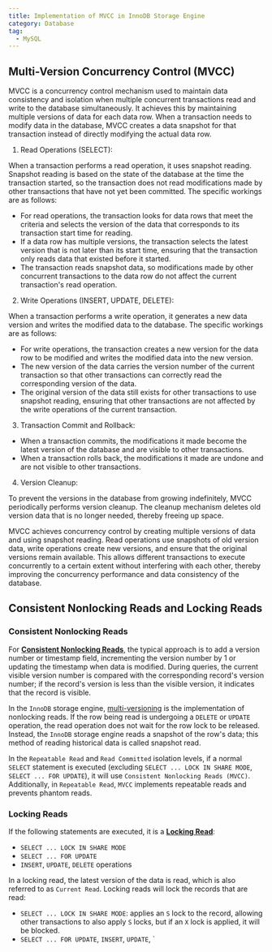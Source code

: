 ```yaml
---
title: Implementation of MVCC in InnoDB Storage Engine
category: Database
tag:
  - MySQL
---
```


## Multi-Version Concurrency Control (MVCC)

MVCC is a concurrency control mechanism used to maintain data consistency and isolation when multiple concurrent transactions read and write to the database simultaneously. It achieves this by maintaining multiple versions of data for each data row. When a transaction needs to modify data in the database, MVCC creates a data snapshot for that transaction instead of directly modifying the actual data row.

1. Read Operations (SELECT):

When a transaction performs a read operation, it uses snapshot reading. Snapshot reading is based on the state of the database at the time the transaction started, so the transaction does not read modifications made by other transactions that have not yet been committed. The specific workings are as follows:

- For read operations, the transaction looks for data rows that meet the criteria and selects the version of the data that corresponds to its transaction start time for reading.
- If a data row has multiple versions, the transaction selects the latest version that is not later than its start time, ensuring that the transaction only reads data that existed before it started.
- The transaction reads snapshot data, so modifications made by other concurrent transactions to the data row do not affect the current transaction's read operation.

2. Write Operations (INSERT, UPDATE, DELETE):

When a transaction performs a write operation, it generates a new data version and writes the modified data to the database. The specific workings are as follows:

- For write operations, the transaction creates a new version for the data row to be modified and writes the modified data into the new version.
- The new version of the data carries the version number of the current transaction so that other transactions can correctly read the corresponding version of the data.
- The original version of the data still exists for other transactions to use snapshot reading, ensuring that other transactions are not affected by the write operations of the current transaction.

3. Transaction Commit and Rollback:

- When a transaction commits, the modifications it made become the latest version of the database and are visible to other transactions.
- When a transaction rolls back, the modifications it made are undone and are not visible to other transactions.

4. Version Cleanup:

To prevent the versions in the database from growing indefinitely, MVCC periodically performs version cleanup. The cleanup mechanism deletes old version data that is no longer needed, thereby freeing up space.

MVCC achieves concurrency control by creating multiple versions of data and using snapshot reading. Read operations use snapshots of old version data, write operations create new versions, and ensure that the original versions remain available. This allows different transactions to execute concurrently to a certain extent without interfering with each other, thereby improving the concurrency performance and data consistency of the database.

## Consistent Nonlocking Reads and Locking Reads

### Consistent Nonlocking Reads

For [**Consistent Nonlocking Reads**](https://dev.mysql.com/doc/refman/5.7/en/innodb-consistent-read.html), the typical approach is to add a version number or timestamp field, incrementing the version number by 1 or updating the timestamp when data is modified. During queries, the current visible version number is compared with the corresponding record's version number; if the record's version is less than the visible version, it indicates that the record is visible.

In the `InnoDB` storage engine, [multi-versioning](https://dev.mysql.com/doc/refman/5.7/en/innodb-multi-versioning.html) is the implementation of nonlocking reads. If the row being read is undergoing a `DELETE` or `UPDATE` operation, the read operation does not wait for the row lock to be released. Instead, the `InnoDB` storage engine reads a snapshot of the row's data; this method of reading historical data is called snapshot read.

In the `Repeatable Read` and `Read Committed` isolation levels, if a normal `SELECT` statement is executed (excluding `SELECT ... LOCK IN SHARE MODE`, `SELECT ... FOR UPDATE`), it will use `Consistent Nonlocking Reads (MVCC)`. Additionally, in `Repeatable Read`, `MVCC` implements repeatable reads and prevents phantom reads.

### Locking Reads

If the following statements are executed, it is a [**Locking Read**](https://dev.mysql.com/doc/refman/5.7/en/innodb-locking-reads.html):

- `SELECT ... LOCK IN SHARE MODE`
- `SELECT ... FOR UPDATE`
- `INSERT`, `UPDATE`, `DELETE` operations

In a locking read, the latest version of the data is read, which is also referred to as `Current Read`. Locking reads will lock the records that are read:

- `SELECT ... LOCK IN SHARE MODE`: applies an `S` lock to the record, allowing other transactions to also apply `S` locks, but if an `X` lock is applied, it will be blocked.
- `SELECT ... FOR UPDATE`, `INSERT`, `UPDATE`, \`
